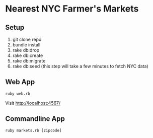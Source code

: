 
# Nearest NYC Farmer's Markets

## Setup

1. git clone repo
2. bundle install
3. rake db:drop
4. rake db:create
5. rake db:migrate
6. rake db:seed  (this step will take a few minutes to fetch NYC data)

## Web App
```
ruby web.rb
```
Visit [http://localhost:4567/](http://localhost:4567/)

## Commandline App 
```
ruby markets.rb [zipcode]
```
